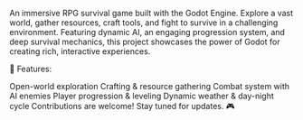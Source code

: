 An immersive RPG survival game built with the Godot Engine. Explore a vast world, gather resources, craft tools, and fight to survive in a challenging environment. Featuring dynamic AI, an engaging progression system, and deep survival mechanics, this project showcases the power of Godot for creating rich, interactive experiences.

🚀 Features:

Open-world exploration
Crafting & resource gathering
Combat system with AI enemies
Player progression & leveling
Dynamic weather & day-night cycle
Contributions are welcome! Stay tuned for updates. 🎮
